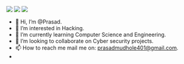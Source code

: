 
[![](https://img.shields.io/badge/-@xiaoluoboding-%231DA1F2?style=flat-square&logo=twitter&logoColor=ffffff)](https://twitter.com/)
[![](https://img.shields.io/badge/-@xiaoluoboding-%23181717?style=flat-square&logo=github)](https://github.com/prasad987)
[![](https://img.shields.io/website?color=0ab9e6&style=flat-square&up_message=xlbd.me&url=https%3A%2F%2Fxlbd.me)]()


- 👋 Hi, I’m @Prasad.
- 👀 I’m interested in Hacking.
- 🌱 I’m currently learning Computer Science and Engineering.
- 💞️ I’m looking to collaborate on Cyber security projects.
- 📫 How to reach me mail me on: prasadmudhole401@gmail.com.
- 

<!---
prasad987/prasad987 is a ✨ special ✨ repository because its `README.md` (this file) appears on your GitHub profile.
You can click the Preview link to take a look at your changes.
--->
